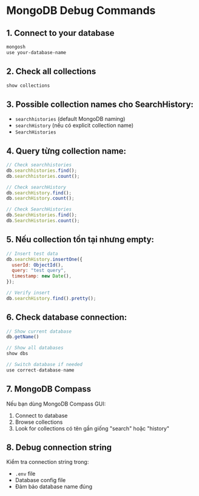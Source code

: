 # MongoDB Debug Commands

## 1. Connect to your database

```bash
mongosh
use your-database-name
```

## 2. Check all collections

```javascript
show collections
```

## 3. Possible collection names cho SearchHistory:

- `searchhistories` (default MongoDB naming)
- `searchHistory` (nếu có explicit collection name)
- `SearchHistories`

## 4. Query từng collection name:

```javascript
// Check searchhistories
db.searchhistories.find();
db.searchhistories.count();

// Check searchHistory
db.searchHistory.find();
db.searchHistory.count();

// Check SearchHistories
db.SearchHistories.find();
db.SearchHistories.count();
```

## 5. Nếu collection tồn tại nhưng empty:

```javascript
// Insert test data
db.searchHistory.insertOne({
  userId: ObjectId(),
  query: "test query",
  timestamp: new Date(),
});

// Verify insert
db.searchHistory.find().pretty();
```

## 6. Check database connection:

```javascript
// Show current database
db.getName()

// Show all databases
show dbs

// Switch database if needed
use correct-database-name
```

## 7. MongoDB Compass

Nếu bạn dùng MongoDB Compass GUI:

1. Connect to database
2. Browse collections
3. Look for collections có tên gần giống "search" hoặc "history"

## 8. Debug connection string

Kiểm tra connection string trong:

- `.env` file
- Database config file
- Đảm bảo database name đúng
